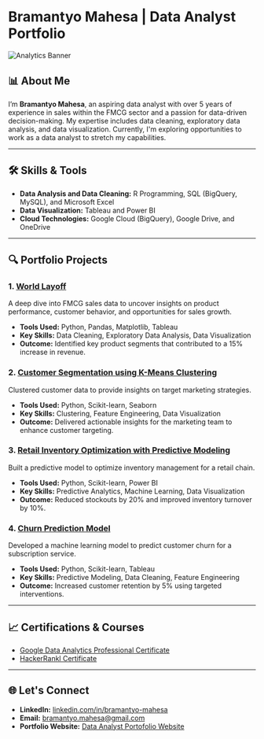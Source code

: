 # Bramantyo Mahesa | Data Analyst Portfolio

![Analytics Banner](https://github.com/bramahesa/bramahesa-portfolio/blob/f06e1230308b06d8eb23a7340670ce9db2650abe/White_Minimalist_Corporate_Personal_Profile_LinkedIn_Banner_edited.png) <!-- Optional: Add a banner image -->

## 📊 About Me
I’m **Bramantyo Mahesa**, an aspiring data analyst with over 5 years of experience in sales within the FMCG sector and a passion for data-driven decision-making. My expertise includes data cleaning, exploratory data analysis, and data visualization. Currently, I'm exploring opportunities to work as a data analyst to stretch my capabilities.

---

## 🛠️ Skills & Tools
- **Data Analysis and Data Cleaning:** R Programming, SQL (BigQuery, MySQL), and Microsoft Excel
- **Data Visualization:** Tableau and Power BI
- **Cloud Technologies:** Google Cloud (BigQuery), Google Drive, and OneDrive

---

## 🔍 Portfolio Projects

### 1. [World Layoff](link_to_project)
A deep dive into FMCG sales data to uncover insights on product performance, customer behavior, and opportunities for sales growth.
- **Tools Used:** Python, Pandas, Matplotlib, Tableau
- **Key Skills:** Data Cleaning, Exploratory Data Analysis, Data Visualization
- **Outcome:** Identified key product segments that contributed to a 15% increase in revenue.

### 2. [Customer Segmentation using K-Means Clustering](link_to_project)
Clustered customer data to provide insights on target marketing strategies.
- **Tools Used:** Python, Scikit-learn, Seaborn
- **Key Skills:** Clustering, Feature Engineering, Data Visualization
- **Outcome:** Delivered actionable insights for the marketing team to enhance customer targeting.

### 3. [Retail Inventory Optimization with Predictive Modeling](link_to_project)
Built a predictive model to optimize inventory management for a retail chain.
- **Tools Used:** Python, Scikit-learn, Power BI
- **Key Skills:** Predictive Analytics, Machine Learning, Data Visualization
- **Outcome:** Reduced stockouts by 20% and improved inventory turnover by 10%.

### 4. [Churn Prediction Model](link_to_project)
Developed a machine learning model to predict customer churn for a subscription service.
- **Tools Used:** Python, Scikit-learn, Tableau
- **Key Skills:** Predictive Modeling, Data Cleaning, Feature Engineering
- **Outcome:** Increased customer retention by 5% using targeted interventions.

---

## 📈 Certifications & Courses
- [Google Data Analytics Professional Certificate](https://coursera.org/share/065811d4241c3cb34be0b2a24eee1341)
- [HackerRankl Certificate](https://www.hackerrank.com/certificates/iframe/363a24a890c6)

---

## 🌐 Let's Connect
- **LinkedIn:** [linkedin.com/in/bramantyo-mahesa](https://www.linkedin.com/in/bramantyo-m-a234b6aa/)
- **Email:** bramantyo.mahesa@gmail.com
- **Portfolio Website:** [Data Analyst Portofolio Website](https://bramahesa.github.io/bramahesa-portfolio/) <!-- Optional -->

